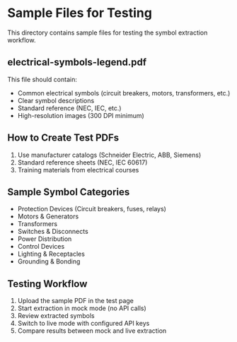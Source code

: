 # Sample Files for Testing

This directory contains sample files for testing the symbol extraction workflow.

## electrical-symbols-legend.pdf

This file should contain:
- Common electrical symbols (circuit breakers, motors, transformers, etc.)
- Clear symbol descriptions
- Standard reference (NEC, IEC, etc.)
- High-resolution images (300 DPI minimum)

## How to Create Test PDFs

1. Use manufacturer catalogs (Schneider Electric, ABB, Siemens)
2. Standard reference sheets (NEC, IEC 60617)
3. Training materials from electrical courses

## Sample Symbol Categories

- Protection Devices (Circuit breakers, fuses, relays)
- Motors & Generators
- Transformers
- Switches & Disconnects
- Power Distribution
- Control Devices
- Lighting & Receptacles
- Grounding & Bonding

## Testing Workflow

1. Upload the sample PDF in the test page
2. Start extraction in mock mode (no API calls)
3. Review extracted symbols
4. Switch to live mode with configured API keys
5. Compare results between mock and live extraction